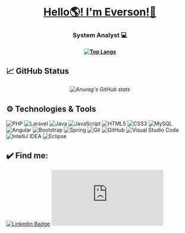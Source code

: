 <h1 align="center">
    <a href="https://pt-br.reactjs.org/">Hello🌎! I'm Everson!👋</a>
</h1>

<h3 align="center">

<p> System Analyst 💻 </p>

</h3>

<h4 align="center">

[![Top Langs](https://github-readme-stats.vercel.app/api/top-langs/?username=eversonfx&langs_count=8)](https://github.com/eversonfx)

## 📈 GitHub Status
</h4>

<h6 align="center">

![Anurag's GitHub stats](https://github-readme-stats.vercel.app/api?username=eversonfx&theme=algolia&show_icons=true)

</h6>

## ⚙️ Technologies & Tools

![PHP](https://img.shields.io/badge/php-%23777BB4.svg?style=for-the-badge&logo=php&logoColor=white)
![Laravel](https://img.shields.io/badge/laravel-%23FF2D20.svg?style=for-the-badge&logo=laravel&logoColor=white)
![Java](https://img.shields.io/badge/java-%23ED8B00.svg?style=for-the-badge&logo=java&logoColor=white)
![JavaScript](https://img.shields.io/badge/javascript-%23323330.svg?style=for-the-badge&logo=javascript&logoColor=%23F7DF1E)
![HTML5](https://img.shields.io/badge/html5-%23E34F26.svg?style=for-the-badge&logo=html5&logoColor=white)
![CSS3](https://img.shields.io/badge/css3-%231572B6.svg?style=for-the-badge&logo=css3&logoColor=white)
![MySQL](https://img.shields.io/badge/mysql-%2300f.svg?style=for-the-badge&logo=mysql&logoColor=white)
![Angular](https://img.shields.io/badge/angular-%23DD0031.svg?style=for-the-badge&logo=angular&logoColor=white)
![Bootstrap](https://img.shields.io/badge/bootstrap-%23563D7C.svg?style=for-the-badge&logo=bootstrap&logoColor=white)
![Spring](https://img.shields.io/badge/spring-%236DB33F.svg?style=for-the-badge&logo=spring&logoColor=white)
![Git](https://img.shields.io/badge/git-%23F05033.svg?style=for-the-badge&logo=git&logoColor=white)
![GitHub](https://img.shields.io/badge/github-%23121011.svg?style=for-the-badge&logo=github&logoColor=white)
![Visual Studio Code](https://img.shields.io/badge/Visual%20Studio%20Code-0078d7.svg?style=for-the-badge&logo=visual-studio-code&logoColor=white)
![IntelliJ IDEA](https://img.shields.io/badge/IntelliJIDEA-000000.svg?style=for-the-badge&logo=intellij-idea&logoColor=white)
![Eclipse](https://img.shields.io/badge/Eclipse-FE7A16.svg?style=for-the-badge&logo=Eclipse&logoColor=white)

## ✔️ Find me:

[![Linkedin Badge](https://img.shields.io/badge/-LinkedIn-blue?style=flat-square&logo=Linkedin&logoColor=white&link=https://www.linkedin.com/in/everson-felix-leite/)](https://www.linkedin.com/in/everson-felix-leite/)
[![Outlook Badge](https://img.shields.io/badge/-✉️Hotmail-blue?style=flat-square&logo=Outlook&logoColor=white&link=mailto:eversonfelix_mb@hotmail.com)](mailto:eversonfelix_mb@hotmail.com)